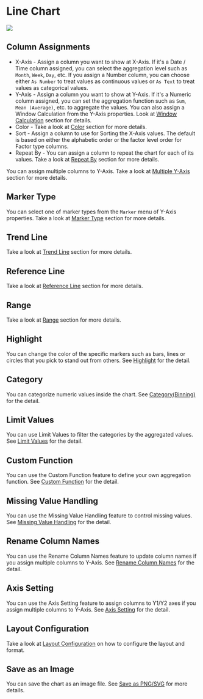 # Line Chart

![](images/line.png)

## Column Assignments


* X-Axis - Assign a column you want to show at X-Axis. If it's a Date / Time column assigned, you can select the aggregation level such as `Month`, `Week`, `Day`, etc. If you assign a Number column, you can choose either `As Number` to treat values as continuous values or `As Text` to treat values as categorical values.  
* Y-Axis - Assign a column you want to show at Y-Axis. If it's a Numeric column assigned, you can set the aggregation function such as `Sum`, `Mean (Average)`, etc. to aggregate the values. You can also assign a Window Calculation from the Y-Axis properties. Look at [Window Calculation](window-calc.md) section for details.  
* Color - Take a look at [Color](color.md) section for more details.
* Sort - Assign a column to use for Sorting the X-Axis values. The default is based on either the alphabetic order or the factor level order for Factor type columns.
* Repeat By - You can assign a column to repeat the chart for each of its values. Take a look at [Repeat By](small-multiple.md) section for more details.

You can assign multiple columns to Y-Axis. Take a look at [Multiple Y-Axis](multi-y.md) section for more details.


## Marker Type

You can select one of marker types from the `Marker` menu of Y-Axis properties. Take a look at [Marker Type](marker.md) section for more details.

## Trend Line

Take a look at [Trend Line](trend-line.md) section for more details.


## Reference Line

Take a look at [Reference Line](reference-line.md) section for more details.




## Range

Take a look at [Range](range.md) section for more details.

## Highlight 

You can change the color of the specific markers such as bars, lines or circles that you pick to stand out from others. See [Highlight](highlight.md) for the detail. 

## Category 

You can categorize numeric values inside the chart. See [Category(Binning)](category.md) for the detail.

## Limit Values

You can use Limit Values to filter the categories by the aggregated values. See [Limit Values](limit.md) for the detail.


## Custom Function

You can use the Custom Function feature to define your own aggregation function. See [Custom Function](custom-function.md) for the detail.


## Missing Value Handling

You can use the Missing Value Handling feature to control missing values. See [Missing Value Handling](missing-value-handling.md) for the detail.

## Rename Column Names

You can use the Rename Column Names feature to update column names if you assign multiple columns to Y-Axis. See [Rename Column Names](rename-column-names.md) for the detail.


## Axis Setting

You can use the Axis Setting feature to assign columns to Y1/Y2 axes if you assign multiple columns to Y-Axis. See [Axis Setting](dualy-setting.md) for the detail.



## Layout Configuration

Take a look at [Layout Configuration](layout.md) on how to configure the layout and format. 

## Save as an Image

You can save the chart as an image file. See [Save as PNG/SVG](save.md) for more details.
